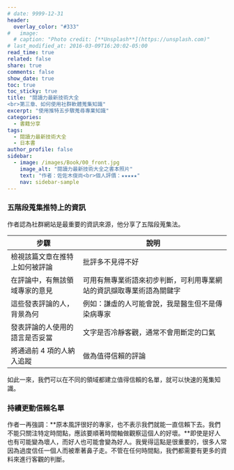 ```yaml
---
# date: 9999-12-31
header:
  overlay_color: "#333"
#   image: 
  # caption: "Photo credit: [**Unsplash**](https://unsplash.com)"
# last_modified_at: 2016-03-09T16:20:02-05:00
read_time: true
related: false
share: true
comments: false
show_date: true
toc: true
toc_sticky: true
title: "閱讀力最新技術大全
<br>第三章、如何使用社群軟體蒐集知識"
excerpt: "使用推特五步驟蒐尋專業知識"
categories:
  - 書籍分享
tags:
  - 閱讀力最新技術大全
  - 日本書
author_profile: false
sidebar:
  - image: /images/Book/00_front.jpg
    image_alt: "閱讀力最新技術大全之書本照片"
    text: "作者：佐佐木俊尚<br>個人評價：★★★★★"
    nav: sidebar-sample
---
```

### 五階段蒐集推特上的資訊
作者認為社群網站是最重要的資訊來源，他分享了五階段蒐集法。

| 步驟 | 說明 | 
|-|-|
| 檢視該篇文章在推特上如何被評論 | 批評多不見得不好 |
| 在評論中，有無該領域專家的意見 | 可用有無專業術語來初步判斷，可利用專業網站的資訊擷取專業術語為關鍵字 |
| 這些發表評論的人，背景為何 | 例如：謙虛的人可能會說，我是醫生但不是傳染病專家 |
| 發表評論的人使用的語言是否妥當 | 文字是否冷靜客觀，通常不會用斷定的口氣 |
| 將通過前 4 項的人納入追蹤 | 做為值得信賴的評論 |

如此一來，我們可以在不同的領域都建立值得信賴的名單，就可以快速的蒐集知識。

### 持續更動信賴名單
作者一再強調：**原本風評很好的專家，也不表示我們就能一直信賴下去。我們不能只關注特定時間點，應該要順著時間軸做觀察這個人的好壞。**即使是好人也有可能變為壞人，而好人也可能會變為好人。我覺得這點是很重要的，很多人常因為過度信任一個人而被牽著鼻子走。不管在任何時間點，我們都需要有更多的資料來進行客觀的判斷。
